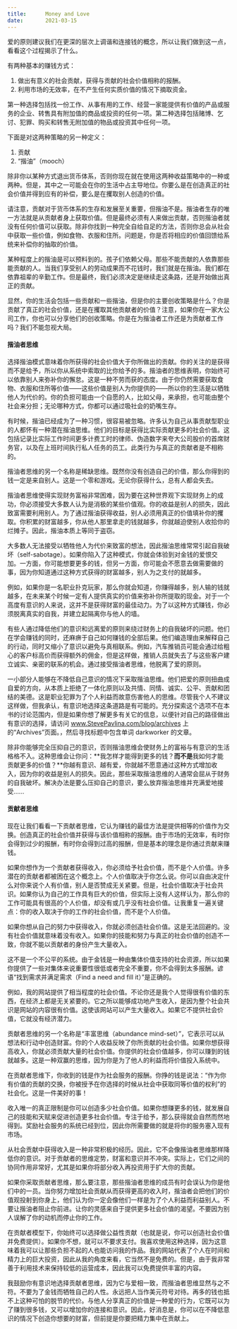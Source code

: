 ```yaml
---
title:      Money and Love
date:       2021-03-15
---
```


爱的原则建议我们在更深的层次上调谐和连接钱的概念，所以让我们做到这一点，看看这个过程揭示了什么。

有两种基本的赚钱方式：

1. 做出有意义的社会贡献，获得与贡献的社会价值相称的报酬。
2. 利用市场的无效率，在不产生任何实质价值的情况下摘取资金。

第一种选择包括找一份工作、从事有用的工作、经营一家能提供有价值的产品或服务的企业、转售具有附加值的商品或投资的任何一项。第二种选择包括赌博、乞讨、犯罪、购买和转售无附加值的物品或投资其中任何一项。

下面是对这两种策略的另一种定义：

1. 贡献
2. “揩油”（mooch）

除非你以某种方式退出货币体系，否则你现在就在使用这两种收益策略中的一种或两种。但是，其中之一可能会在你的生活中占主导地位。你要么是在创造真正的社会价值并得到应有的补偿，要么是在攫取别人创造的价值。

请注意，贡献对于货币体系的生存和发展至关重要，但揩油不是。揩油者生存的唯一方法就是从贡献者身上获取价值。但是最终必须有人来做出贡献，否则揩油者就没有任何价值可以获取。除非你找到一种完全自给自足的方法，否则你总会从社会中获取一些价值，例如食物、衣服和住所。问题是，你是否将相应的价值回馈给系统来补偿你的抽取的价值。

某种程度上的揩油是可以预料到的。孩子们依赖父母。那些不能贡献的人依靠那些能贡献的人。当我们享受别人的劳动成果而不花钱时，我们就是在揩油。我们都在依靠祖辈的辛勤工作。但是最终，我们必须决定是继续走这条路，还是开始做出真正的贡献。

显然，你的生活会包括一些贡献和一些揩油，但是你的主要创收策略是什么？你是贡献了真正的社会价值，还是在攫取其他贡献者的价值？注意，如果你在一家大公司工作，你也可以分享他们的创收策略。你是在为揩油者工作还是为贡献者工作吗？我们不能忽视大局。

#### 揩油者思维

选择揩油模式意味着你所获得的社会价值大于你所做出的贡献。你的关注的是获得而不是给予，所以你从系统中索取的比你给予的多。揩油者的思维表明，你始终可以依靠别人来弥补你的懈怠。这是一种不劳而获的态度。由于你仍然需要获取食物、衣服和住所等价值——这些价值是别人为你提供的——所以你的生活是以牺牲他人为代价的。你的负担可能由一个自愿的人，比如父母，来承担，也可能由整个社会来分担；无论哪种方式，你都可以通过吸社会的奶嘴生存。

有时候，揩油已经成为了一种习惯，很容易被忽略。许多认为自己从事贡献型职业的人都怀有一种潜在揩油思维。他们的目标是获得比实际贡献更多的社会价值。这包括记录比实际工作时间更多计费工时的律师、伪造数字来夸大公司股价的首席财务官，以及在上班时间执行私人任务的员工。此类行为与真正的贡献者是不相称的。

揩油者思维的另一个名称是稀缺思维。既然你没有创造自己的价值，那么你得到的钱一定是来自别人。这是一个零和游戏。无论你获得什么，总有人都会失去。

揩油者思维使得实现财务富裕非常困难，因为要在这种世界观下实现财务上的成功，你必须接受大多数人认为是消极的某些价值观。你的收益是别人的损失，因此致富需要利用别人。为了通过揩油获得收益，别人必须用真正的价值填补你的攫取。你积累的财富越多，你从他人那里拿走的钱就越多，你就越迫使别人收拾你的烂摊子。因此，揩油本质上等同于盗窃。

大多数人无法接受以牺牲他人为代价来致富的想法，因此揩油思维常常引起自我破坏（self-sabotage）。如果你陷入了这种模式，你就会体验到对金钱的爱恨交加。一方面，你可能想要更多的钱，但另一方面，你可能会不愿意去做需要做的事，因为你知道通过这种方式获得的财富越多，别人为之支付的就越多。

例如，如果你是一名职业扑克玩家，那么你就会知道，你赚得越多，别人输的钱就越多，在未来某个时候一定有人提供真实的价值来弥补你所提取的现金。对于一个高度有意识的人来说，这并不是获得财富的最佳动力。为了以这种方式赚钱，你必须脱离真实的自我，并建立起隔离你与他人的墙。

有些人通过降低他们的意识和远离爱的原则来绕过财务上的自我破坏的问题。他们在学会赚钱的同时，还麻痹于自己如何赚钱的全部后果。他们编造理由来解释自己的行动，同时又缩小了意识以避免与真相联系。例如，汽车推销员可能会通过给粗心的客户标高价而获得额外的佣金，但是这样做，推销人员就失去了与这些客户建立诚实、亲密的联系的机会。通过接受揩油者思维，他脱离了爱的原则。

一小部分人能够在不降低自己意识的情况下采取揩油思维。他们把爱的原则扭曲成自爱的方向，从本质上拒绝了一体化原则以及共情、同情、诚实、公平、贡献和团结的美德。这是职业犯罪为了个人利益而故意伤害他人的思维。尽管我个人不建议这样做，但我承认，有意识地选择这条道路是有可能的。充分探索这个选项不在本书的讨论范围内，但是如果你想了解更多有关它的信息，以便针对自己的路径做出有意识的选择，请访问 www.StevePavlina.com/blog/archives 上的“Archives”页面。，然后寻找标题中包含单词 darkworker 的文章。

除非你能够完全压抑自己的意识，否则揩油思维会使财务上的富裕与有意识的生活格格不入。这种思维会让你问：**我怎样才能得到更多的钱？**而不是**我如何才能贡献更多的价值？**你越有意识、越有爱，你就越不愿意通过这种方式增加收入，因为你的收益是别人的损失。因此，那些采取揩油思维的人通常会屈从于财务的自我破坏。解决办法是要么压抑自己的意识，要么放弃揩油思维并充满爱地接受……



#### 贡献者思维

现在让我们看看一下贡献者思维，它认为赚钱的最佳方法是提供相等的价值作为交换。创造真正的社会价值并获得与该价值相称的报酬。由于市场的无效率，有时你会得到过少的报酬，有时你会得到过高的报酬，但是基本的理念是你通过贡献来赚钱。

如果你想作为一个贡献者获得收入，你必须给予社会价值，而不是个人价值。许多潜在的贡献者都被困在这个概念上。个人价值取决于你怎么说。你可以自由决定什么对你来说个人有价值，别人是否赞成无关紧要。但是，社会价值取决于社会共识。如果你认为自己的工作具有巨大的价值，但实际上没有人这样认为，那么你的工作可能具有很高的个人价值，却没有或几乎没有社会价值。让我重复一遍关键点：你的收入取决于你的工作的社会价值，而不是个人价值。

如果你想从自己的努力中获得收入，你就必须创造社会价值。这是无法回避的。没有社会价值就意味着没有收入。如果你的技能和努力与真正的社会价值的创造不一致，你就不能以贡献者的身份产生大量收入。

这不是一个不公平的系统。由于金钱是一种由集体价值支持的社会资源，所以如果你提供了一些对集体来说重要性很低或者完全不重要，你不会得到太多报酬。谚语“找到需求并满足需求（Find a need and fill it）”是正确的。

例如，我的网站提供了相当程度的社会价值。不论你还是我个人觉得很有价值的东西，在经济上都是无关紧要的。它之所以能够成功地产生收入，是因为整个社会共识是网站的内容很有价值。这使该网站可以产生大量收入。如果它不提供社会价值，它就没有经济潜力。

贡献者思维的另一个名称是“丰富思维（abundance mind-set）”，它表示可以从想法和行动中创造财富。你的个人收益反映了你所贡献的社会价值。如果你想获得高收入，你就必须贡献大量的社会价值。你提供的社会价值越多，你可以赚到的钱就越多。这是一种双赢的思维，因为你是为了他人的利益而将价值投入系统中。

在贡献者思维下，你收到的钱是作为社会服务的报酬。你挣的钱是说法：“作为你有价值的贡献的交换，你被授予在你选择的时候从社会中获取同等价值的权利”的社会化。这是一件美好的事！

收入唯一的真正限制是你可以创造多少社会价值。如果你想赚更多的钱，就发展自己的技能和天赋来促进创造更多社会价值。专注于给予，那么获得就会自然而然地得到。奖励社会服务的系统已经到位，因此你所需要做的就是将你的服务塞入现有市场。

从社会贡献中获得收入是一种非常积极的经历。因此，它不会像揩油者思维那样降低你的意识。对于贡献者的思维定势，财富和意识并不冲突。实际上，它们之间的协同作用非常好，尤其是如果你将部分收入再投资用于扩大你的贡献。

如果你采取贡献者思维，那么要注意，那些揩油者思维的成员有时会误认为你是他们中的一员。当你努力增加社会贡献从而获得更高的收入时，揩油者会把他们的价值观投射到你身上，他们认为你一定会像他们一样是为了个人利益而利益别人。不要让揩油者阻止你前进。让你的灵感来自于提供更多社会价值的渴望。不要因为别人误解了你的动机而停止你的工作。

在贡献者模型下，你始终可以选择做公益性贡献（也就是说，你可以创造社会价值并免费提供）。如果你不想，就可以不要求支付。我喜欢使用这种选择，因为这意味着我可以让那些负担不起的人也能访问我的作品。我的网站代表了个人在时间和精力上的巨大投资，因此从我的角度来看，它当然不是免费的。但是，由于我非常善于利用技术来保持较低的运营成本，因此我可以免费提供丰富的内容。

我鼓励你有意识地选择贡献者思维，因为它与爱相一致，而揩油者思维显然与之不符。不要为了金钱而牺牲自己的人性。永远把人当作美元符号对待。再多的钱也抵不上这种可怕的脱节的代价。与他人分享真正的价值是一种爱的行为，它既可以为了赚到很多钱，又可以增加你的连接和意识。因此，好消息是，你可以在不降低意识的情况下创造你想要的财富，但前提是你要把精力集中在贡献上。

